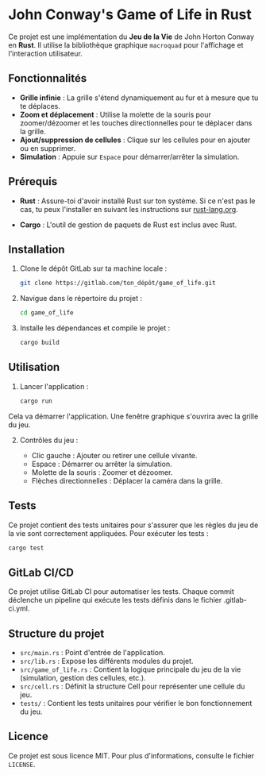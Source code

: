 # John Conway's Game of Life in Rust

Ce projet est une implémentation du **Jeu de la Vie** de John Horton Conway en **Rust**. Il utilise la bibliothèque graphique `macroquad` pour l'affichage et l'interaction utilisateur.

## Fonctionnalités

- **Grille infinie** : La grille s'étend dynamiquement au fur et à mesure que tu te déplaces.
- **Zoom et déplacement** : Utilise la molette de la souris pour zoomer/dézoomer et les touches directionnelles pour te déplacer dans la grille.
- **Ajout/suppression de cellules** : Clique sur les cellules pour en ajouter ou en supprimer.
- **Simulation** : Appuie sur `Espace` pour démarrer/arrêter la simulation.

## Prérequis

- **Rust** : Assure-toi d'avoir installé Rust sur ton système. Si ce n'est pas le cas, tu peux l'installer en suivant les instructions sur [rust-lang.org](https://www.rust-lang.org/).

- **Cargo** : L'outil de gestion de paquets de Rust est inclus avec Rust.

## Installation

1. Clone le dépôt GitLab sur ta machine locale :

    ```bash
    git clone https://gitlab.com/ton_dépôt/game_of_life.git
    ```

2. Navigue dans le répertoire du projet :

    ```bash
    cd game_of_life
    ```

3. Installe les dépendances et compile le projet :

    ```bash
    cargo build
    ```

## Utilisation

1. Lancer l'application :

    ```bash
    cargo run
    ```

Cela va démarrer l'application. Une fenêtre graphique s'ouvrira avec la grille du jeu.

2. Contrôles du jeu :

   * Clic gauche : Ajouter ou retirer une cellule vivante.
   * Espace : Démarrer ou arrêter la simulation.
   * Molette de la souris : Zoomer et dézoomer.
   * Flèches directionnelles : Déplacer la caméra dans la grille.

## Tests

Ce projet contient des tests unitaires pour s'assurer que les règles du jeu de la vie sont correctement appliquées. Pour exécuter les tests :

```bash
cargo test
```

## GitLab CI/CD

Ce projet utilise GitLab CI pour automatiser les tests. Chaque commit déclenche un pipeline qui exécute les tests définis dans le fichier .gitlab-ci.yml.

## Structure du projet

* `src/main.rs` : Point d'entrée de l'application.
* `src/lib.rs` : Expose les différents modules du projet.
* `src/game_of_life.rs` : Contient la logique principale du jeu de la vie (simulation, gestion des cellules, etc.).
* `src/cell.rs` : Définit la structure Cell pour représenter une cellule du jeu.
* `tests/` : Contient les tests unitaires pour vérifier le bon fonctionnement du jeu.

## Licence

Ce projet est sous licence MIT. Pour plus d'informations, consulte le fichier `LICENSE`.
